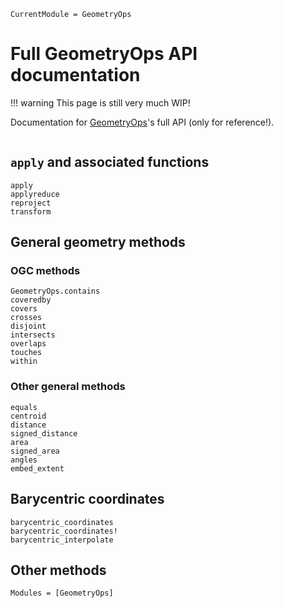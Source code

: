 ```@meta
CurrentModule = GeometryOps
```

# Full GeometryOps API documentation

!!! warning
    This page is still very much WIP!

Documentation for [GeometryOps](https://github.com/asinghvi17/GeometryOps.jl)'s full API (only for reference!).

```@index
```

## `apply` and associated functions
```@docs
apply
applyreduce
reproject
transform
```

## General geometry methods

### OGC methods
```@docs
GeometryOps.contains
coveredby
covers
crosses
disjoint
intersects
overlaps
touches
within
```

### Other general methods
```@docs
equals
centroid
distance
signed_distance
area
signed_area
angles
embed_extent
```

## Barycentric coordinates

```@docs
barycentric_coordinates
barycentric_coordinates!
barycentric_interpolate
```

## Other methods
```@autodocs
Modules = [GeometryOps]
```
